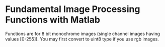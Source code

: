 # Fundamental Image Processing Functions with Matlab

Functions are for 8 bit monochrome images (single channel images having values [0-255]). 
You may first convert to uint8 type if you use rgb images. 


